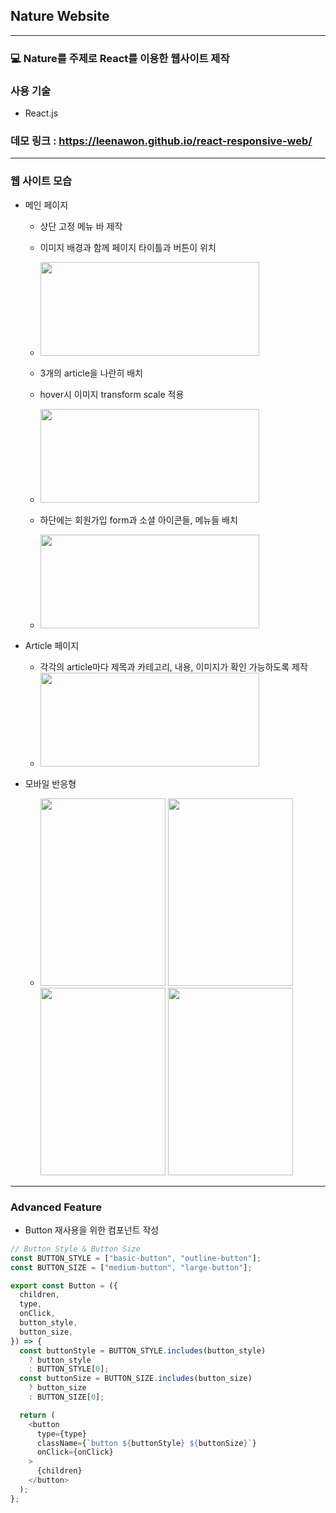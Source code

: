 ## Nature Website

---

### 💻 Nature를 주제로 React를 이용한 웹사이트 제작

### 사용 기술

- React.js

### 데모 링크 : https://leenawon.github.io/react-responsive-web/

---

### **웹 사이트** 모습

- 메인 페이지

  - 상단 고정 메뉴 바 제작
  - 이미지 배경과 함께 페이지 타이틀과 버튼이 위치
  - <img src="https://user-images.githubusercontent.com/76942087/150340296-f629edb2-8248-47e3-88de-92361d4cafb4.png" width="350" height="150"/>

  - 3개의 article을 나란히 배치
  - hover시 이미지 transform scale 적용
  - <img src="https://user-images.githubusercontent.com/76942087/150342872-4b800307-08b0-4c99-a901-b614db46aec5.png" width="350" height="150"/>

  - 하단에는 회원가입 form과 소셜 아이콘들, 메뉴들 배치
  - <img src="https://user-images.githubusercontent.com/76942087/150344443-dfe61e86-7b4b-4c96-9f08-49d6865a3c50.png" width="350" height="150"/>

- Article 페이지

  - 각각의 article마다 제목과 카테고리, 내용, 이미지가 확인 가능하도록 제작
  - <img src="https://user-images.githubusercontent.com/76942087/150345788-0f3dbbc0-27ae-4900-85c7-9ebbbe76c1a0.png" width="350" height="150"/>

- 모바일 반응형
  - <img src="https://user-images.githubusercontent.com/76942087/150346240-d7a1f92d-c485-44f9-a1eb-1e1e99dd0816.png" width="200" height="300"/>
    <img src="https://user-images.githubusercontent.com/76942087/150346462-d3ec9657-dc2f-4bc7-8f03-84362fb52785.png" width="200" height="300"/>
    <img src="https://user-images.githubusercontent.com/76942087/150346313-f9cf77ea-c77d-4951-a3e0-549503824ea3.png" width="200" height="300"/>
    <img src="https://user-images.githubusercontent.com/76942087/150346393-cc3146bf-0133-42bb-9640-22f087ef6350.png" width="200" height="300"/>

---

### Advanced Feature

- Button 재사용을 위한 컴포넌트 작성

```js
// Button Style & Button Size
const BUTTON_STYLE = ["basic-button", "outline-button"];
const BUTTON_SIZE = ["medium-button", "large-button"];

export const Button = ({
  children,
  type,
  onClick,
  button_style,
  button_size,
}) => {
  const buttonStyle = BUTTON_STYLE.includes(button_style)
    ? button_style
    : BUTTON_STYLE[0];
  const buttonSize = BUTTON_SIZE.includes(button_size)
    ? button_size
    : BUTTON_SIZE[0];

  return (
    <button
      type={type}
      className={`button ${buttonStyle} ${buttonSize}`}
      onClick={onClick}
    >
      {children}
    </button>
  );
};
```
